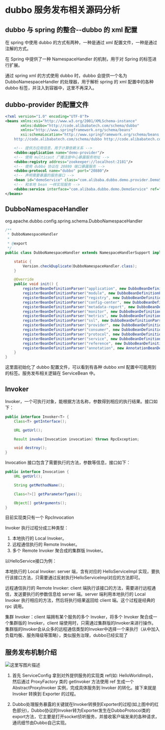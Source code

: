 # dubbo 服务发布相关源码分析



## dubbo 与 spring 的整合--dubbo 的 xml 配置

在 spring 中使用 dubbo 的方式有两种，一种是通过 xml 配置文件，一种是通过注解的方式。

在 Spring 中提供了一种 NamespaceHandler 的机制，用于对 Spring 的标签进行扩展。

通过 spring xml 的方式使用 dubbo 时，dubbo 会提供一个名为 DubboNamespaceHandler 的处理器，用于解析 spring 的 xml 配置中的各种 dubbo 标签，并注入到容器中，这里不再深入。



## dubbo-provider 的配置文件

```xml
<?xml version="1.0" encoding="UTF-8"?>
<beans xmlns:xsi="http://www.w3.org/2001/XMLSchema-instance"
       xmlns:dubbo="http://code.alibabatech.com/schema/dubbo"
       xmlns="http://www.springframework.org/schema/beans"
       xsi:schemaLocation="http://www.springframework.org/schema/beans http://www.springframework.org/schema/beans/spring-beans-2.5.xsd
	http://code.alibabatech.com/schema/dubbo http://code.alibabatech.com/schema/dubbo/dubbo.xsd">

    <!-- 提供方应用信息，用于计算依赖关系 -->
    <dubbo:application name="demo-provider"/>
    <!-- 使用 multicast 广播注册中心暴露服务地址 -->
    <dubbo:registry address="zookeeper://localhost:2181"/>
    <!-- 使用 dubbo 协议在 20880 端口暴露服务 -->
    <dubbo:protocol name="dubbo" port="20880"/>
    <!-- 声明需要暴露的服务接口 -->
    <bean id="demoService" class="com.alibaba.dubbo.demo.provider.DemoServiceImpl"/>
    <!-- 和本地 bean 一样实现服务 -->
    <dubbo:service interface="com.alibaba.dubbo.demo.DemoService" ref="demoService"/>
</beans>
```



## DubboNamespaceHandler

org.apache.dubbo.config.spring.schema.DubboNamespaceHandler

```java
/**
 * DubboNamespaceHandler
 *
 * @export
 */
public class DubboNamespaceHandler extends NamespaceHandlerSupport implements ConfigurableSourceBeanMetadataElement {

    static {
        Version.checkDuplicate(DubboNamespaceHandler.class);
    }

    @Override
    public void init() {
        registerBeanDefinitionParser("application", new DubboBeanDefinitionParser(ApplicationConfig.class, true));
        registerBeanDefinitionParser("module", new DubboBeanDefinitionParser(ModuleConfig.class, true));
        registerBeanDefinitionParser("registry", new DubboBeanDefinitionParser(RegistryConfig.class, true));
        registerBeanDefinitionParser("config-center", new DubboBeanDefinitionParser(ConfigCenterBean.class, true));
        registerBeanDefinitionParser("metadata-report", new DubboBeanDefinitionParser(MetadataReportConfig.class, true));
        registerBeanDefinitionParser("monitor", new DubboBeanDefinitionParser(MonitorConfig.class, true));
        registerBeanDefinitionParser("metrics", new DubboBeanDefinitionParser(MetricsConfig.class, true));
        registerBeanDefinitionParser("ssl", new DubboBeanDefinitionParser(SslConfig.class, true));
        registerBeanDefinitionParser("provider", new DubboBeanDefinitionParser(ProviderConfig.class, true));
        registerBeanDefinitionParser("consumer", new DubboBeanDefinitionParser(ConsumerConfig.class, true));
        registerBeanDefinitionParser("protocol", new DubboBeanDefinitionParser(ProtocolConfig.class, true));
        registerBeanDefinitionParser("service", new DubboBeanDefinitionParser(ServiceBean.class, true));
        registerBeanDefinitionParser("reference", new DubboBeanDefinitionParser(ReferenceBean.class, true));
        registerBeanDefinitionParser("annotation", new AnnotationBeanDefinitionParser());
    }
}
```

这里面初始化了 dubbo 配置文件，可以看到有各种 dubbo xml 配置中可能用到的标签。服务发布相关逻辑在 ServiceBean 中。



## Invoker

Invoker，一个可执行对象，能根据方法名称，参数得到相应的执行结果。接口如下：

```java
public interface Invoker<T> {
    Class<T> getInterface();

    URL getUrl();

    Result invoke(Invocation invocation) throws RpcException;

    void destroy();
}
```

Invocation  接口包含了需要执行的方法，参数等信息，接口如下：

```java
public interface Invocation {
    URL getUrl();

    String getMethodName();

    Class<?>[] getParameterTypes();

    Object[] getArguments();
}
```

目前实现类只有一个 RpcInvocation

Invoker 执行过程分成三种类型：

1. 本地执行的 Local Invoker。
2. 远程通信执行的 Remote Invoker。
3. 多个 Remote Invoker 聚合成的集群版 Invoker。

以HelloService接口为例：

本地执行的 Local Invoker: server 端，含有对应的 HelloServiceImpl 实现，要执行该接口方法，只需要通过反射执行HelloServiceImpl对应的方法即可。

远程通信执行的 Remote Invoker: client 端执行该接口的方法，需要进行远程通信，发送要执行的参数信息给 server 端。server 端利用本地执行的 Local Invoker 执行相应的方法，然后将执行结果返回给 client 端。这个过程是经典的 rpc 调用。

集群 Invoker：client 端拥有某个服务的多个 Invoker，将多个 Invoker 聚合成一个集群版的 Invoker，client 端使用时，只需通过集群版的Invoker来进行操作。集群版的Invoker会从众多的远程通信类型的Invoker中选择一个来执行（从中加入负载均衡、服务降级等策略），类似服务治理，dubbo已经实现了



## 服务发布机制介绍

![这里写图片描述](https://image-hosting.jellyfishmix.com/20221101013949.jpeg)

1. 首先 ServiceConfig 拿到对外提供服务的实现类 ref(如: HelloWorldImpl)，然后通过 ProxyFactory 类的 getInvoker 方法使用 ref 生成一个 AbstractProxyInvoker 实例，完成具体服务到 Invoker 的转化。接下来就是 Invoker 转换到 Exporter 的过程。

2. Dubbo处理服务暴露的关键就在Invoker转换到Exporter的过程(如上图中的红色部分)，Dubbo协议的Invoker转为Exporter发生在DubboProtocol类的export方法，它主要是打开socket侦听服务，并接收客户端发来的各种请求，通讯细节由Dubbo自己实现。
